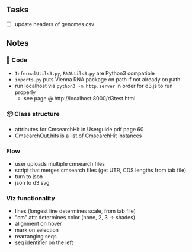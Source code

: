 ## Tasks
- [ ] update headers of genomes.csv


## Notes 
### :scroll: Code
-  `InfernalUtils3.py`, `RNAUtils3.py` are Python3 compatible
- `imports.py` puts Vienna RNA package on path if not already on path
- run localhost via `python3 -m http.server` in order for d3.js to run properly
    - see page @ http://localhost:8000/d3test.html

### :package: Class structure
- attributes for CmsearchHit in Userguide.pdf page 60
- CmsearchOut.hits is a list of CmsearchHit instances

<!-- ### :floppy_disk: Files / File types
- .fancy.cmout
- Flavivirus_ALL_20190905.full.gb.genomes.tab -->

<!-- ### :deciduous_tree: Biology
-  -->

### Flow
- user uploads multiple cmsearch files
- script that merges cmsearch files (get UTR, CDS lengths from tab file)
- turn to json
- json to d3 svg

### Viz functionality
- lines (longest line determines scale, from tab file)
- "cm" attr determines color (none, 2, 3 -> shades)
- alignment on hover
- mark on selection
- rearranging seqs
- seq identifier on the left